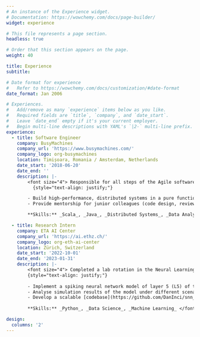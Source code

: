 ```yaml
---
# An instance of the Experience widget.
# Documentation: https://wowchemy.com/docs/page-builder/
widget: experience

# This file represents a page section.
headless: true

# Order that this section appears on the page.
weight: 40

title: Experience
subtitle:

# Date format for experience
#   Refer to https://wowchemy.com/docs/customization/#date-format
date_format: Jan 2006

# Experiences.
#   Add/remove as many `experience` items below as you like.
#   Required fields are `title`, `company`, and `date_start`.
#   Leave `date_end` empty if it's your current employer.
#   Begin multi-line descriptions with YAML's `|2-` multi-line prefix.
experience:
  - title: Software Engineer
    company: BusyMachines
    company_url: 'https://www.busymachines.com/'
    company_logo: org-busymachines
    location: Timișoara, Romania / Amsterdam, Netherlands
    date_start: '2018-06-20'
    date_end: ''
    description: |-
        <font size="4"> Responsible for all steps of the Agile software development cycle: from requirements engineering, to actual implementation, testing, and release of features.
          {style="text-align: justify;"}

        - Build high-performance, distributed systems in a pure functional way, mostly involved with Scala and associated functional libraries
        - Provide mentorship for junior colleagues (code design, reviews, pair programming)

        **Skills:** _Scala_, _Java_, _Distributed Systems_, _Data Analytics_, _Kafka_, _Mentoring_, _AWS_</font>

  - title: Research Intern
    company: ETA AI Center
    company_url: 'https://ai.ethz.ch/'
    company_logo: org-eth-ai-center
    location: Zürich, Switzerland
    date_start: '2022-10-01'
    date_end: '2023-01-31'
    description: |-
        <font size="4"> Completed a lab rotation in the Neural Learning and Intelligent Systems lab of [Prof. Benjamin Grewe](https://scholar.google.de/citations?user=ZA-1rh8AAAAJ&hl=en) under the supervision of [Anh Duong Vo](https://www.linkedin.com/in/anh-duong-vo/).
        {style="text-align: justify;"}
        
        - Implement a spiking neural network model of layer 5 (L5) of the Visual Cortex
        - Analyse simulation results of the model under different scenarios
        - Develop a scalable [codebase](https://github.com/DanInci/snn_visual_cortex) for running further simulations
        
        **Skills:** _Python_, _Data Science_, _Machine Learning_ </font>

design:
  columns: '2'
---
```

